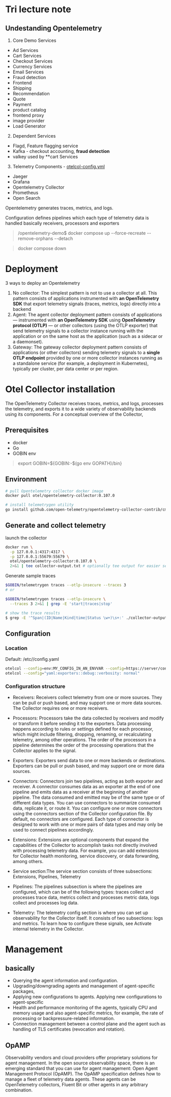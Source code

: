 # Tri lecture note

## Undestanding Opentelemetry 

1. Core Demo Services
  - Ad Services
  - Cart Services
  - Checkout Services
  - Currency Services
  - Email Services
  - Fraud detection
  - Frontend 
  - Shipping 
  - Recommendation
  - Quote
  - Payment
  - product catalog
  - frontend proxy
  - image provider
  - Load Generator

2. Dependent Services
  - Flagd, Feature flagging service
  - Kafka - checkout accounting, **fraud detection**
  - valkey used by **cart Services


3. Telemetry Components - [otelcol-config.yml](src/otelcollector/otelcol-config.yml)
  - Jaeger
  - Grafana
  - Opentelemetry Collector
  - Prometheus
  - Open Search 

Opentelemetry generates traces, metrics, and logs.

Configuration defines pipelines which each type of telemetry data is handled basically receivers, processors and exporters

> /opentelemetry-demo$ docker compose up --force-recreate --remove-orphans --detach

> docker compose down

# Deployment

3 ways to deploy an Opentelemetry

1. No collector: The simplest pattern is not to use a collector at all. This pattern consists of applications instrumented with **an OpenTelemetry SDK** that export telemetry signals (traces, metrics, logs) directly into a backend
2. Agent: The agent collector deployment pattern consists of applications — instrumented with **an OpenTelemetry SDK** using **OpenTelemetry protocol (OTLP)** — or other collectors (using the OTLP exporter) that send telemetry signals to a collector instance running with the application or on the same host as the application (such as a sidecar or a daemonset).
3. Gateway: The gateway collector deployment pattern consists of applications (or other collectors) sending telemetry signals to a **single OTLP endpoint** provided by one or more collector instances running as a standalone service (for example, a deployment in Kubernetes), typically per cluster, per data center or per region.

# Otel Collector installation
The OpenTelemetry Collector receives traces, metrics, and logs, processes the telemetry, and exports it to a wide variety of observability backends using its components. For a conceptual overview of the Collector,
## Prerequisites

- docker
- Go
- GOBIN env 

> export GOBIN=${GOBIN:-$(go env GOPATH)/bin}

## Environment

```bash
# pull Opentelemetry collector docker image
docker pull otel/opentelemetry-collector:0.107.0

# install telemetrygen utility
go install github.com/open-telemetry/opentelemetry-collector-contrib/cmd/telemetrygen@latest
```

## Generate and collect telemetry
launch the collector
``` bash
docker run \
  -p 127.0.0.1:4317:4317 \
  -p 127.0.0.1:55679:55679 \
  otel/opentelemetry-collector:0.107.0 \
  2>&1 | tee collector-output.txt # optionally tee output for easier search later
```

Generate sample traces 
```bash
$GOBIN/telemetrygen traces --otlp-insecure --traces 3
# or 

$GOBIN/telemetrygen traces --otlp-insecure \
  --traces 3 2>&1 | grep -E 'start|traces|stop'

# show the trace results
$ grep -E '^Span|(ID|Name|Kind|time|Status \w+)\s+:' ./collector-output.txt
```
## Configuration

### Location
Default: /etc/<otel-directory>/config.yaml
```bash
otelcol --config=env:MY_CONFIG_IN_AN_ENVVAR --config=https://server/config.yaml
otelcol --config="yaml:exporters::debug::verbosity: normal"
```

### Configuration structure
- Receivers: Receivers collect telemetry from one or more sources. They can be pull or push based, and may support one or more data sources. The Collector requires one or more receivers.

- Processors: Processors take the data collected by receivers and modify or transform it before sending it to the exporters. Data processing happens according to rules or settings defined for each processor, which might include filtering, dropping, renaming, or recalculating telemetry, among other operations. The order of the processors in a pipeline determines the order of the processing operations that the Collector applies to the signal.

- Exporters: Exporters send data to one or more backends or destinations. Exporters can be pull or push based, and may support one or more data sources.

- Connectors: Connectors join two pipelines, acting as both exporter and receiver. A connector consumes data as an exporter at the end of one pipeline and emits data as a receiver at the beginning of another pipeline. The data consumed and emitted may be of the same type or of different data types. You can use connectors to summarize consumed data, replicate it, or route it. You can configure one or more connectors using the connectors section of the Collector configuration file. By default, no connectors are configured. Each type of connector is designed to work with one or more pairs of data types and may only be used to connect pipelines accordingly.

- Extensions: Extensions are optional components that expand the capabilities of the Collector to accomplish tasks not directly involved with processing telemetry data. For example, you can add extensions for Collector health monitoring, service discovery, or data forwarding, among others.

- Service section:The service section consists of three subsections:  Extensions, Pipelines, Telemetry

- Pipelines: The pipelines subsection is where the pipelines are configured, which can be of the following types: traces collect and processes trace data, metrics collect and processes metric data, logs collect and processes log data.

- Telemetry: The telemetry config section is where you can set up observability for the Collector itself. It consists of two subsections: logs and metrics. To learn how to configure these signals, see Activate internal telemetry in the Collector.


# Management 
## basically
- Querying the agent information and configuration. 
- Upgrading/downgrading agents and management of agent-specific packages,
- Applying new configurations to agents. Applying new configurations to agent-specific
- Health and performance monitoring of the agents, typically CPU and memory usage and also agent-specific metrics, for example, the rate of processing or backpressure-related information.
- Connection management between a control plane and the agent such as handling of TLS certificates (revocation and rotation).
## OpAMP
Observability vendors and cloud providers offer proprietary solutions for agent management. In the open source observability space, there is an emerging standard that you can use for agent management: Open Agent Management Protocol (OpAMP).
The OpAMP specification defines how to manage a fleet of telemetry data agents. These agents can be OpenTelemetry collectors, Fluent Bit or other agents in any arbitrary combination.





